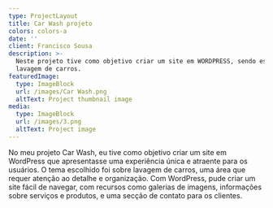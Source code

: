 ```yaml
---
type: ProjectLayout
title: Car Wash projeto
colors: colors-a
date: ''
client: Francisco Sousa
description: >-
  Neste projeto tive como objetivo criar um site em WORDPRESS, sendo este sobre
  lavagem de carros.
featuredImage:
  type: ImageBlock
  url: /images/Car Wash.png
  altText: Project thumbnail image
media:
  type: ImageBlock
  url: /images/3.png
  altText: Project image
---
```

No meu projeto Car Wash, eu tive como objetivo criar um site em WordPress que apresentasse uma experiência única e atraente para os usuários. O tema escolhido foi sobre lavagem de carros, uma área que requer atenção ao detalhe e organização. Com WordPress, pude criar um site fácil de navegar, com recursos como galerias de imagens, informações sobre serviços e produtos, e uma secção de contato para os clientes.
